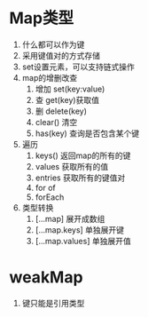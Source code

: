 # Map类型
1. 什么都可以作为键
2. 采用键值对的方式存储
3. set设置元素，可以支持链式操作
4. map的增删改查
    1. 增加 set(key:value)
    2. 查 get(key)获取值
    3. 删 delete(key)
    4. clear() 清空
    5. has(key) 查询是否包含某个键
5. 遍历
    1. keys() 返回map的所有的键
    2. values 获取所有的值
    3. entries 获取所有的键值对
    4. for of
    5. forEach
6. 类型转换
    1. [...map] 展开成数组
    2. [...map.keys] 单独展开键
    3. [...map.values] 单独展开值

# weakMap
1. 键只能是引用类型
